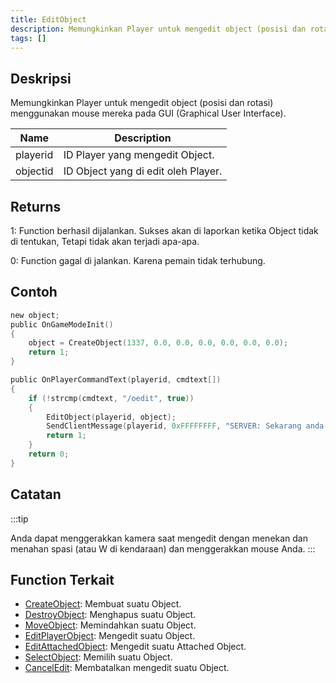 ```yaml
---
title: EditObject
description: Memungkinkan Player untuk mengedit object (posisi dan rotasi) menggunakan mouse mereka pada GUI (Graphical User Interface).
tags: []
---
```


<VersionWarn version='SA-MP 0.3e' />

## Deskripsi

Memungkinkan Player untuk mengedit object (posisi dan rotasi) menggunakan mouse mereka pada GUI (Graphical User Interface).

| Name     | Description                         |
| -------- | ----------------------------------- |
| playerid | ID Player yang mengedit Object.     |
| objectid | ID Object yang di edit oleh Player. |

## Returns

1: Function berhasil dijalankan. Sukses akan di laporkan ketika Object tidak di tentukan, Tetapi tidak akan terjadi apa-apa.

0: Function gagal di jalankan. Karena pemain tidak terhubung.

## Contoh

```c
new object;
public OnGameModeInit()
{
    object = CreateObject(1337, 0.0, 0.0, 0.0, 0.0, 0.0, 0.0);
    return 1;
}

public OnPlayerCommandText(playerid, cmdtext[])
{
    if (!strcmp(cmdtext, "/oedit", true))
    {
        EditObject(playerid, object);
        SendClientMessage(playerid, 0xFFFFFFFF, "SERVER: Sekarang anda bisa mengedit Object!");
        return 1;
    }
    return 0;
}
```

## Catatan

:::tip

Anda dapat menggerakkan kamera saat mengedit dengan menekan dan menahan spasi (atau W di kendaraan) dan menggerakkan mouse Anda.
:::

## Function Terkait

- [CreateObject](CreateObject): Membuat suatu Object.
- [DestroyObject](DestroyObject): Menghapus suatu Object.
- [MoveObject](MoveObject): Memindahkan suatu Object.
- [EditPlayerObject](EditPlayerObject): Mengedit suatu Object.
- [EditAttachedObject](EditAttachedObject): Mengedit suatu Attached Object.
- [SelectObject](SelectObject): Memilih suatu Object.
- [CancelEdit](CancelEdit): Membatalkan mengedit suatu Object.
